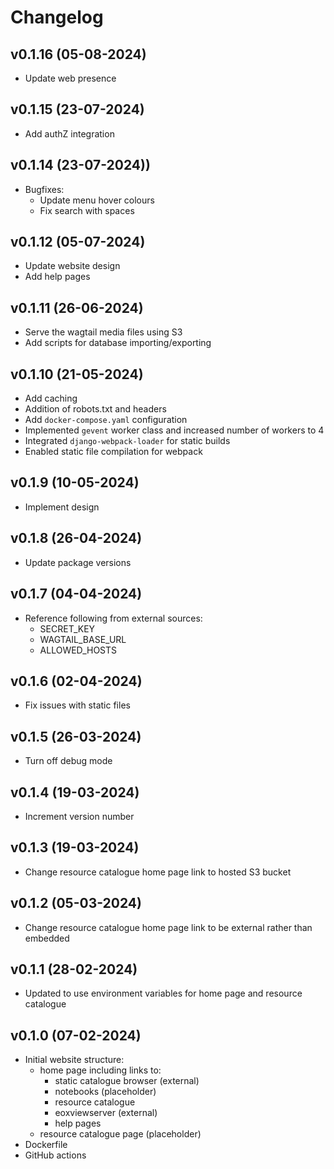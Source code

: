 # Changelog

## v0.1.16 (05-08-2024)
- Update web presence

## v0.1.15 (23-07-2024)
- Add authZ integration

## v0.1.14 (23-07-2024))
- Bugfixes:
  - Update menu hover colours
  - Fix search with spaces

## v0.1.12 (05-07-2024)
- Update website design
- Add help pages

## v0.1.11 (26-06-2024)
- Serve the wagtail media files using S3
- Add scripts for database importing/exporting

## v0.1.10 (21-05-2024)

- Add caching
- Addition of robots.txt and headers
- Add `docker-compose.yaml` configuration
- Implemented `gevent` worker class and increased number of workers to 4
- Integrated `django-webpack-loader` for static builds
- Enabled static file compilation for webpack

## v0.1.9 (10-05-2024)

- Implement design

## v0.1.8 (26-04-2024)
- Update package versions

## v0.1.7 (04-04-2024)
- Reference following from external sources:
  - SECRET_KEY
  - WAGTAIL_BASE_URL
  - ALLOWED_HOSTS

## v0.1.6 (02-04-2024)

- Fix issues with static files

## v0.1.5 (26-03-2024)

- Turn off debug mode

## v0.1.4 (19-03-2024)

- Increment version number

## v0.1.3 (19-03-2024)

- Change resource catalogue home page link to hosted S3 bucket

## v0.1.2 (05-03-2024)

- Change resource catalogue home page link to be external rather than embedded

## v0.1.1 (28-02-2024)

- Updated to use environment variables for home page and resource catalogue


## v0.1.0 (07-02-2024)

- Initial website structure:
  - home page including links to:
    - static catalogue browser (external)
    - notebooks (placeholder)
    - resource catalogue
    - eoxviewserver (external)
    - help pages
  - resource catalogue page (placeholder)
- Dockerfile
- GitHub actions
